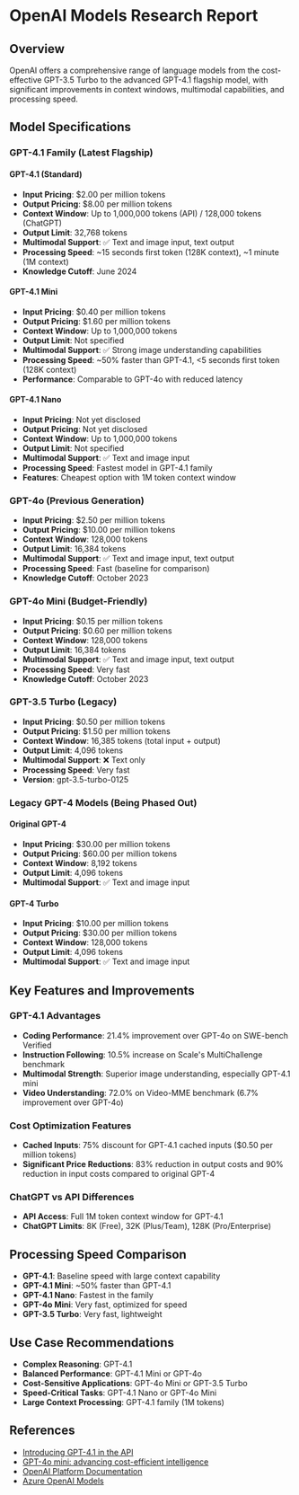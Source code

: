 # OpenAI Models Research Report

## Overview
OpenAI offers a comprehensive range of language models from the cost-effective GPT-3.5 Turbo to the advanced GPT-4.1 flagship model, with significant improvements in context windows, multimodal capabilities, and processing speed.

## Model Specifications

### GPT-4.1 Family (Latest Flagship)

#### GPT-4.1 (Standard)
- **Input Pricing**: $2.00 per million tokens
- **Output Pricing**: $8.00 per million tokens
- **Context Window**: Up to 1,000,000 tokens (API) / 128,000 tokens (ChatGPT)
- **Output Limit**: 32,768 tokens
- **Multimodal Support**: ✅ Text and image input, text output
- **Processing Speed**: ~15 seconds first token (128K context), ~1 minute (1M context)
- **Knowledge Cutoff**: June 2024

#### GPT-4.1 Mini
- **Input Pricing**: $0.40 per million tokens
- **Output Pricing**: $1.60 per million tokens
- **Context Window**: Up to 1,000,000 tokens
- **Output Limit**: Not specified
- **Multimodal Support**: ✅ Strong image understanding capabilities
- **Processing Speed**: ~50% faster than GPT-4.1, <5 seconds first token (128K context)
- **Performance**: Comparable to GPT-4o with reduced latency

#### GPT-4.1 Nano
- **Input Pricing**: Not yet disclosed
- **Output Pricing**: Not yet disclosed
- **Context Window**: Up to 1,000,000 tokens
- **Output Limit**: Not specified
- **Multimodal Support**: ✅ Text and image input
- **Processing Speed**: Fastest model in GPT-4.1 family
- **Features**: Cheapest option with 1M token context window

### GPT-4o (Previous Generation)
- **Input Pricing**: $2.50 per million tokens
- **Output Pricing**: $10.00 per million tokens
- **Context Window**: 128,000 tokens
- **Output Limit**: 16,384 tokens
- **Multimodal Support**: ✅ Text and image input, text output
- **Processing Speed**: Fast (baseline for comparison)
- **Knowledge Cutoff**: October 2023

### GPT-4o Mini (Budget-Friendly)
- **Input Pricing**: $0.15 per million tokens
- **Output Pricing**: $0.60 per million tokens
- **Context Window**: 128,000 tokens
- **Output Limit**: 16,384 tokens
- **Multimodal Support**: ✅ Text and image input, text output
- **Processing Speed**: Very fast
- **Knowledge Cutoff**: October 2023

### GPT-3.5 Turbo (Legacy)
- **Input Pricing**: $0.50 per million tokens
- **Output Pricing**: $1.50 per million tokens
- **Context Window**: 16,385 tokens (total input + output)
- **Output Limit**: 4,096 tokens
- **Multimodal Support**: ❌ Text only
- **Processing Speed**: Very fast
- **Version**: gpt-3.5-turbo-0125

### Legacy GPT-4 Models (Being Phased Out)

#### Original GPT-4
- **Input Pricing**: $30.00 per million tokens
- **Output Pricing**: $60.00 per million tokens
- **Context Window**: 8,192 tokens
- **Output Limit**: 4,096 tokens
- **Multimodal Support**: ✅ Text and image input

#### GPT-4 Turbo
- **Input Pricing**: $10.00 per million tokens
- **Output Pricing**: $30.00 per million tokens
- **Context Window**: 128,000 tokens
- **Output Limit**: 4,096 tokens
- **Multimodal Support**: ✅ Text and image input

## Key Features and Improvements

### GPT-4.1 Advantages
- **Coding Performance**: 21.4% improvement over GPT-4o on SWE-bench Verified
- **Instruction Following**: 10.5% increase on Scale's MultiChallenge benchmark
- **Multimodal Strength**: Superior image understanding, especially GPT-4.1 mini
- **Video Understanding**: 72.0% on Video-MME benchmark (6.7% improvement over GPT-4o)

### Cost Optimization Features
- **Cached Inputs**: 75% discount for GPT-4.1 cached inputs ($0.50 per million tokens)
- **Significant Price Reductions**: 83% reduction in output costs and 90% reduction in input costs compared to original GPT-4

### ChatGPT vs API Differences
- **API Access**: Full 1M token context window for GPT-4.1
- **ChatGPT Limits**: 8K (Free), 32K (Plus/Team), 128K (Pro/Enterprise)

## Processing Speed Comparison
- **GPT-4.1**: Baseline speed with large context capability
- **GPT-4.1 Mini**: ~50% faster than GPT-4.1
- **GPT-4.1 Nano**: Fastest in the family
- **GPT-4o Mini**: Very fast, optimized for speed
- **GPT-3.5 Turbo**: Very fast, lightweight

## Use Case Recommendations
- **Complex Reasoning**: GPT-4.1
- **Balanced Performance**: GPT-4.1 Mini or GPT-4o
- **Cost-Sensitive Applications**: GPT-4o Mini or GPT-3.5 Turbo
- **Speed-Critical Tasks**: GPT-4.1 Nano or GPT-4o Mini
- **Large Context Processing**: GPT-4.1 family (1M tokens)

## References
- [Introducing GPT-4.1 in the API](https://openai.com/index/gpt-4-1/)
- [GPT-4o mini: advancing cost-efficient intelligence](https://openai.com/index/gpt-4o-mini-advancing-cost-efficient-intelligence/)
- [OpenAI Platform Documentation](https://platform.openai.com/docs/models)
- [Azure OpenAI Models](https://learn.microsoft.com/en-us/azure/ai-foundry/openai/concepts/models)
